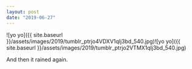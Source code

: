 ```yaml
---
layout: post
date: "2019-06-27"
---
```


![yo yo]({{ site.baseurl }}/assets/images/2019/tumblr_ptrjo4VDXV1qlj3bd_540.jpg)![yo yo]({{ site.baseurl }}/assets/images/2019/tumblr_ptrjo2VTMX1qlj3bd_540.jpg)

And then it rained again.
